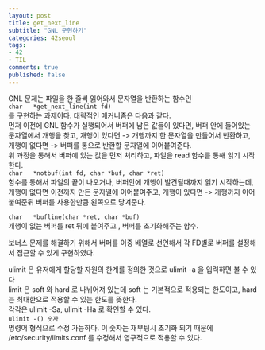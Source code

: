 ```yaml
---
layout: post
title: get_next_line
subtitle: "GNL 구현하기"
categories: 42seoul
tags:
- 42
- TIL
comments: true
published: false
---
```


GNL 문제는 파일을 한 줄씩 읽어와서 문자열을 반환하는 함수인  
`char	*get_next_line(int fd)`  
를 구현하는 과제이다. 
대략적인 매커니즘은 다음과 같다.  
먼저 이전에 GNL 함수가 실행되어서 버퍼에 남은 값들이 있다면, 버퍼 안에 들어있는 문자열에서 개행을 찾고, 개행이 있다면 -> 개행까지 한 문자열을 만들어서 반환하고, 개행이 없다면 -> 버퍼를 통으로 반환할 문자열에 이어붙여준다.  
위 과정을 통해서 버퍼에 있는 값을 먼저 처리하고, 파일을 read 함수를 통해 읽기 시작한다.  
`char	*notbuf(int fd, char *buf, char *ret)`  
함수를 통해서 파일의 끝이 나오거나, 버퍼안에 개행이 발견될때까지 읽기 시작하는데, 개행이 없다면 이전까지 만든 문자열에 이어붙여주고, 개행이 있다면 -> 개행까지 이어붙여준뒤 버퍼를 사용한만큼 왼쪽으로 당겨준다.


`char	*bufline(char *ret, char *buf)`  
개행이 없는 버퍼를 ret 뒤에 붙여주고 , 버퍼를 초기화해주는 함수.

보너스 문제를 해결하기 위해서 버퍼를 이중 배열로 선언해서 각 FD별로 버퍼를 설정해서 접근할 수 있게 구현하였다. 

ulimit 은 유저에게 할당할 자원의 한계를 정의한 것으로 ulimit -a 을 입력하면 볼 수 있다  
limit 은 soft 와 hard 로 나뉘어져 있는데 soft 는 기본적으로 적용되는 한도이고, hard 는 최대한으로 적용할 수 있는 한도를 뜻한다.  
각각은 ulimit -Sa, ulimit -Ha 로 확인할 수 있다.  
`ulimit -() 숫자`  
명령어 형식으로 수정 가능하다.  이 숫자는 재부팅시 초기화 되기 때문에  
/etc/security/limits.conf 를 수정해서 영구적으로 적용할 수 있다.   

